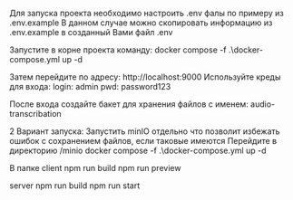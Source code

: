Для запуска проекта необходимо настроить .env фалы по примеру из .env.example
В данном случае можно скопировать информацию из .env.example в созданный Вами файл .env

Запустите в корне проекта команду:
docker compose -f .\docker-compose.yml up -d

Затем перейдите по адресу: http://localhost:9000
Используйте креды для входа:
login: admin
pwd: password123

После входа создайте бакет для хранения файлов с именем: audio-transcribation


2 Вариант запуска:
Запустить minIO отдельно что позволит избежать ошибок с сохранением файлов, если таковые имеются
Перейдите в директорию
/minio
docker compose -f .\docker-compose.yml up -d

В папке client 
npm run build
npm run preview

server
npm run build
npm run start